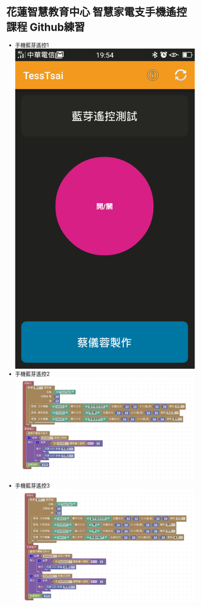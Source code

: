 # 花蓮智慧教育中心 智慧家電支手機遙控課程 Github練習
* 手機藍芽遙控1
![alt 文字](test1.png "學員手機畫面截圖")
* 手機藍芽遙控2
![alt 文字](Test1.jpg "學員手機畫面截圖")
* 手機藍芽遙控3
![alt 文字](Test2.jpg "學員手機畫面截圖")
